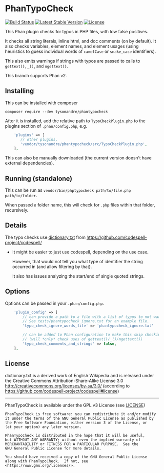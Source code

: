 PhanTypoCheck
=============

[![Build Status](https://travis-ci.org/TysonAndre/PhanTypoCheck.svg?branch=master)](https://travis-ci.org/TysonAndre/PhanTypoCheck)
[![Latest Stable Version](https://img.shields.io/packagist/v/tysonandre/phantypocheck.svg)](https://packagist.org/packages/tysonandre/phantypocheck)
[![License](https://img.shields.io/packagist/l/tysonandre/phantypocheck.svg)](https://github.com/tysonandre/phantypocheck/blob/master/LICENSE)


This Phan plugin checks for typos in PHP files, with low false positives.

It checks all string literals, inline html, and doc comments (on by default).
It also checks variables, element names, and element usages (using heuristics to guess individual words of `camelCase` or `snake_case` identifiers).

This also emits warnings if strings with typos are passed to calls to `gettext()`, `_()`, and `ngettext()`.

This branch supports Phan v2.

Installing
----------

This can be installed with composer

```
composer require --dev tysonandre/phantypocheck
```

After it is installed, add the relative path to `TypoCheckPlugin.php` to the plugins section of `.phan/config.php`, e.g.

```php
    'plugins' => [
       // other plugins,
       'vendor/tysonandre/phantypocheck/src/TypoCheckPlugin.php',
    ],
```

This can also be manually downloaded (the current version doesn't have external dependencies).

Running (standalone)
--------------------

This can be run as `vendor/bin/phptypocheck path/to/file.php path/to/folder`.

When passed a folder name, this will check for `.php` files within that folder, recursively.

Details
-------

The typo checks use [dictionary.txt](https://github.com/codespell-project/codespell/blob/master/codespell_lib/data/dictionary.txt) from https://github.com/codespell-project/codespell/

- It might be easier to just use codespell, depending on the use case.

  However, that would not tell you what type of identifier the string occurred in (and allow filtering by that).

  It also has issues analyzing the start/end of single quoted strings.

Options
-------

Options can be passed in your `.phan/config.php`.

```php
    'plugin_config' => [
        // can provide a path to a file with a list of typos to not warn about (case insensitive)
        // See tests/phantypocheck_ignore.txt for an example file.
        'typo_check_ignore_words_file' => 'phantypocheck_ignore.txt'

        // can be added to Phan configuration to make this skip checking comments, strings, and inline HTML for typos.
        // (will *only* check uses of gettext()/_()/ngettext())
        'typo_check_comments_and_strings' => false,
    ],
```

License
-------

dictionary.txt is a derived work of English Wikipedia and is released under the Creative Commons Attribution-Share-Alike License 3.0 http://creativecommons.org/licenses/by-sa/3.0/
(according to https://github.com/codespell-project/codespell#license)

-----

PhanTypoCheck is available under the GPL v3 License (see [LICENSE](./LICENSE))

    PhanTypoCheck is free software: you can redistribute it and/or modify
    it under the terms of the GNU General Public License as published by
    the Free Software Foundation, either version 3 of the License, or
    (at your option) any later version.

    PhanTypoCheck is distributed in the hope that it will be useful,
    but WITHOUT ANY WARRANTY; without even the implied warranty of
    MERCHANTABILITY or FITNESS FOR A PARTICULAR PURPOSE.  See the
    GNU General Public License for more details.

    You should have received a copy of the GNU General Public License
    along with PhanTypoCheck.  If not, see <https://www.gnu.org/licenses/>.
